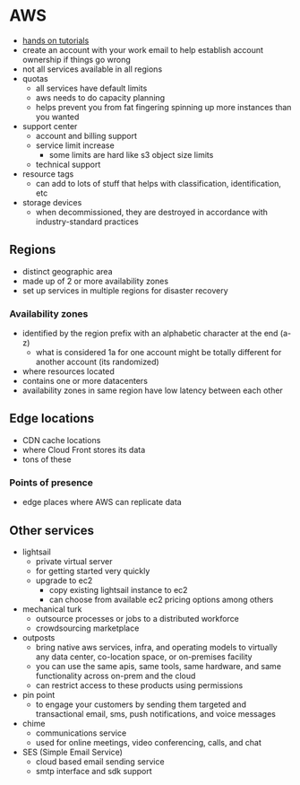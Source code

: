 # AWS

- [hands on tutorials](https://aws.amazon.com/getting-started/hands-on/)
- create an account with your work email to help establish account ownership if things go wrong
- not all services available in all regions
- quotas
  - all services have default limits
  - aws needs to do capacity planning
  - helps prevent you from fat fingering spinning up more instances than you wanted
- support center
  - account and billing support
  - service limit increase
    - some limits are hard like s3 object size limits
  - technical support
- resource tags
  - can add to lots of stuff that helps with classification, identification, etc
- storage devices
  - when decommissioned, they are destroyed in accordance with industry-standard practices

## Regions
- distinct geographic area
- made up of 2 or more availability zones
- set up services in multiple regions for disaster recovery

### Availability zones
- identified by the region prefix with an alphabetic character at the end (a-z)
  - what is considered 1a for one account might be totally different for another account (its randomized)
- where resources located
- contains one or more datacenters
- availability zones in same region have low latency between each other

## Edge locations
- CDN cache locations
- where Cloud Front stores its data
- tons of these

### Points of presence
- edge places where AWS can replicate data

## Other services
- lightsail
  - private virtual server
  - for getting started very quickly
  - upgrade to ec2
    - copy existing lightsail instance to ec2
    - can choose from available ec2 pricing options among others
- mechanical turk
  - outsource processes or jobs to a distributed workforce
  - crowdsourcing marketplace
- outposts
  - bring native aws services, infra, and operating models to virtually any data center, co-location space, or on-premises facility
  - you can use the same apis, same tools, same hardware, and same functionality across on-prem and the cloud
  - can restrict access to these products using permissions
- pin point
  - to engage your customers by sending them targeted and transactional email, sms, push notifications, and voice messages
- chime
  - communications service
  - used for online meetings, video conferencing, calls, and chat
- SES (Simple Email Service)
  - cloud based email sending service
  - smtp interface and sdk support